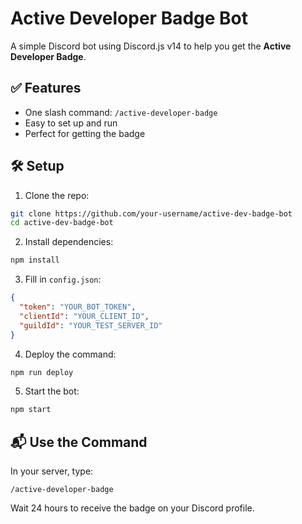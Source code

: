 # Active Developer Badge Bot

A simple Discord bot using Discord.js v14 to help you get the **Active Developer Badge**.

## ✅ Features
- One slash command: `/active-developer-badge`
- Easy to set up and run
- Perfect for getting the badge

## 🛠️ Setup

1. Clone the repo:
```bash
git clone https://github.com/your-username/active-dev-badge-bot
cd active-dev-badge-bot
```

2. Install dependencies:
```bash
npm install
```

3. Fill in `config.json`:
```json
{
  "token": "YOUR_BOT_TOKEN",
  "clientId": "YOUR_CLIENT_ID",
  "guildId": "YOUR_TEST_SERVER_ID"
}
```

4. Deploy the command:
```bash
npm run deploy
```

5. Start the bot:
```bash
npm start
```

## 📬 Use the Command

In your server, type:

```
/active-developer-badge
```

Wait 24 hours to receive the badge on your Discord profile.
